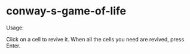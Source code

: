 # conway-s-game-of-life

Usage:

Click on a cell to revive it. When all the cells you need are revived, press Enter.
